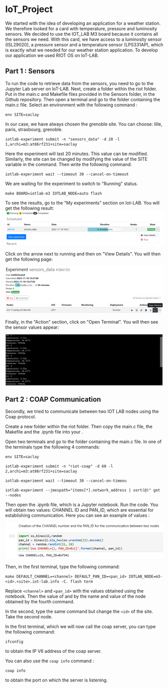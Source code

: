 # IoT_Project

We started with the idea of developing an application for a weather station. We therefore looked for a card with temperature, pressure and luminosity sensors.
We decided to use the IOT_LAB M3 board because it contains all the sensors we need. 
With this card, we have access to a luminosity sensor (ISL29020), a pressure sensor and a temperature sensor (LPS331AP), which is exactly what we needed for our weather station application.
To develop our application we used RIOT OS on IoT-LAB.

## Part 1 : Sensors ##

To run the code to retrieve data from the sensors, you need to go to the Jupyter Lab server on IoT-LAB.
Next, create a folder within the riot folder. Put in the main.c and Makefile files provided in the Sensors folder, in the Github repository.
Then open a terminal and go to the folder containing the main.c file.
Select an environment with the following command :
```
env SITE=saclay
```
In our case, we have always chosen the grenoble site. You can choose: lille, paris, strasbourg, grenoble.
```
iotlab-experiment submit -n "sensors_data" -d 20 -l 1,archi=m3:at86rf231+site=saclay
```
Here the experiment will last 20 minutes. This value can be modified. Similarly, the site can be changed by modifying the value of the SITE variable in the command. 
Then write the following command:
```
iotlab-experiment wait --timeout 30 --cancel-on-timeout
```
We are waiting for the experiment to switch to "Running" status.

```
make BOARD=iotlab-m3 IOTLAB_NODE=auto flash
```

To see the results, go to the "My experiments" section on Iot-LAB.
You will get the following result:
![Image1](/Sensors/Experiments.PNG)

Click on the arrow next to running and then on "View Details".
You will then get the following page:

![Image2](/Sensors/Terminal.PNG)

Finally, in the "Action" section, click on "Open Terminal". You will then see the sensor values appear:

![Image3](/Sensors/Results.PNG)

## Part 2 : COAP Communication ##

Secondly, we tried to communicate between two IOT LAB nodes using the Coap protocol.

Create a new folder within the riot folder. Then copy the main.c file, the Makefile and the .ipynb file into your .

Open two terminals and go to the folder containing the main.c file.
In one of the terminals type the following 4 commands:

```
env SITE=saclay
```
```
iotlab-experiment submit -n "riot-coap" -d 60 -l 2,archi=m3:at86rf231+site=saclay
```
```
iotlab-experiment wait --timeout 30 --cancel-on-timeou
```
```
iotlab-experiment --jmespath="items[*].network_address | sort(@)" get --nodes
```

Then open the .ipynb file, which is a Jupyter notebook. Run the code. You will obtain two values: CHANNEL ID and PAN_ID, which are essential for establishing communication.
Here you can see an example of values :

![Image4](/COAP_Communication/Notebook_example.PNG)

Then, in the first terminal, type the following command:

```
make DEFAULT_CHANNEL=<channel> DEFAULT_PAN_ID=<pan_id> IOTLAB_NODE=m3-<id>.<site>.iot-lab.info -C. flash term
```

Replace ```<channel>```  and ```<pan_id>``` with the values obtained using the notebook. Then the value of <site> and <id> by the name and value of the node obtained by the fourth command.

In the second, type the same command but change the ```<id>``` of the site. Take the second node.

In the first terminal, which we will now call the coap server, you can type the following command: 
```
ifconfig
```
to obtain the IP V6 address of the coap server.

You can also use the ```coap info``` command :

```
coap info
```
to obtain the port on which the server is listening.




